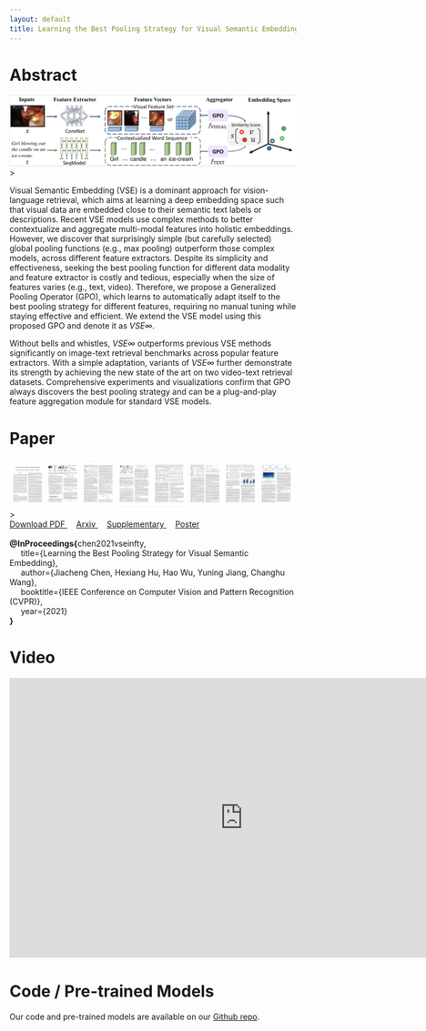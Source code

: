 ```yaml
---
layout: default
title: Learning the Best Pooling Strategy for Visual Semantic Embedding
---
```


# Abstract

<div>
	<img width="800" src="assets/img/overview.png" class="center"> 
</div>>

Visual Semantic Embedding (VSE) is a dominant approach for vision-language retrieval, which aims at learning a deep embedding space such that visual data are embedded close to their semantic text labels or descriptions. Recent VSE models use complex methods to better contextualize and aggregate multi-modal features into holistic embeddings. However, we discover that surprisingly simple (but carefully selected) global pooling functions (e.g., max pooling) outperform those complex models, across different feature extractors. Despite its simplicity and effectiveness, seeking the best pooling function for different data modality and feature extractor is costly and tedious, especially when the size of features varies (e.g., text, video). Therefore, we propose a Generalized Pooling Operator (GPO), which learns to automatically adapt itself to the best pooling strategy for different features, requiring no manual tuning while staying effective and efficient. We extend the VSE model using this proposed GPO and denote it as *VSE∞*.

Without bells and whistles, *VSE∞* outperforms previous VSE methods significantly on image-text retrieval benchmarks across popular feature extractors. With a simple adaptation, variants of *VSE∞* further demonstrate its strength by achieving the new state of the art on two video-text retrieval datasets. Comprehensive experiments and visualizations confirm that GPO always discovers the best pooling strategy and can be a plug-and-play feature aggregation module for standard VSE models. 

# Paper

<div>
	<a href=".">
	<img class="thumbnail" src="assets/img/thumbnail.png"> 
	</a>
</div>>

<div class="text-center">
	<a href="assets/vse_infty.pdf"> Download PDF </a> &nbsp; &nbsp; <a href="https://arxiv.org/abs/2011.04305"> Arxiv </a> &nbsp; &nbsp; <a href="assets/vse_infty_supp.pdf"> Supplementary </a> &nbsp; &nbsp; <a href="assets/vse-inf-poster.pdf"> Poster </a>
</div>

<br>
<div class="bibtex-box">
	<strong>@InProceedings{</strong>chen2021vseinfty,
	<br>
	&nbsp;&nbsp;&nbsp;&nbsp; title={Learning the Best Pooling Strategy for Visual Semantic Embedding}, 
	<br> 
	&nbsp;&nbsp;&nbsp;&nbsp; author={Jiacheng Chen, Hexiang Hu, Hao Wu, Yuning Jiang, Changhu Wang},
	<br> 
	&nbsp;&nbsp;&nbsp;&nbsp; booktitle={IEEE Conference on Computer Vision and Pattern Recognition (CVPR)},
	<br> 
	&nbsp;&nbsp;&nbsp;&nbsp; year={2021}<br><strong>}</strong>
</div>


# Video

<div>
<iframe width="820" height="492" src="https://youtu.be/nlp6EC4D68I" frameborder="0" allow="accelerometer; autoplay; encrypted-media; gyroscope; picture-in-picture" allowfullscreen>
</iframe>
</div>


# Code / Pre-trained Models

Our code and pre-trained models are available on our [Github repo](https://github.com/woodfrog/vse_infty).
